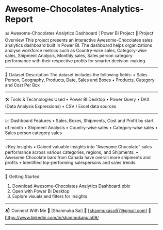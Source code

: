 # Awesome-Chocolates-Analytics-Report
📊 Awesome-Chocolates Analytics Dashboard | Power BI Project
📝 Project Overview
This project presents an interactive Awesome-Chocolates sales analytics dashboard built in Power BI. The dashboard helps organizations analyse workforce metrics such as Country-wise sales, Category-wise sales, Shipment Analysis, Monthly sales, Sales person category performance with their respective profits for smarter decision-making.
________________________________________
📂 Dataset Description
The dataset includes the following fields:
•	Sales Person, Geography, Products, Date, Sales and Boxes
•	Products, Category and Cost Per Box
________________________________________
🛠 Tools & Technologies Used
•	Power BI Desktop
•	Power Query
•	DAX (Data Analysis Expressions)
•	CSV / Excel data sources
________________________________________
📈 Dashboard Features
•	Sales, Boxes, Shipments, Cost and Profit by start of month
•	Shipment Analysis
•	Country-wise sales
•	Category-wise sales
•	Sales person category sales
________________________________________
💡Key Insights
•	Gained valuable insights into "Awesome Chocolate" sales performance across various categories, regions, and Shipments.
•	Awesome Chocolate bars from Canada have overall more shipments and profits
•	 Identified top-performing salespersons and sales trends.
________________________________________
🚀 Getting Started
1.	Download Awesome-Chocolates Analytics Dashboard.pbix
2.	Open with Power BI Desktop
3.	Explore visuals and filters for insights
________________________________________

📬 Connect With Me
👤 [Shanmuka Sai]
📧 [shanmukasai57@gmail.com]
🔗 https://www.linkedin.com/in/shanmukapula09/
________________________________________

